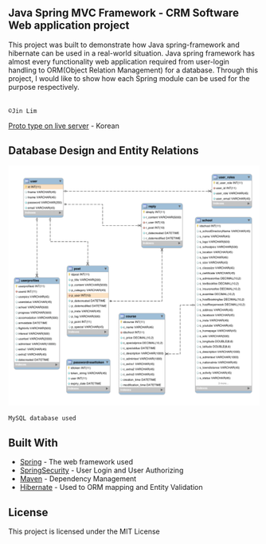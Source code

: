 ## Java Spring MVC Framework - CRM Software Web application project

This project was built to demonstrate how Java spring-framework and hibernate can be used in a real-world situation.
Java spring framework has almost every functionality web application required from user-login handling to ORM(Object Relation Management) for a database. Through this project, I would like to show how each Spring module can be used for the purpose respectively.
<br/><br/>
```
©Jin Lim
```
[Proto type on live server](https://liffeyireland.com) - Korean


## Database Design and Entity Relations
![databasedesign](./pics/01.png "s01")

```
MySQL database used
```

## Built With

* [Spring](https://spring.io/) - The web framework used
* [SpringSecurity](https://spring.io/projects/spring-security/) - User Login and User Authorizing
* [Maven](https://maven.apache.org/) - Dependency Management
* [Hibernate](http://hibernate.org/) - Used to ORM mapping and Entity Validation

## License

This project is licensed under the MIT License
